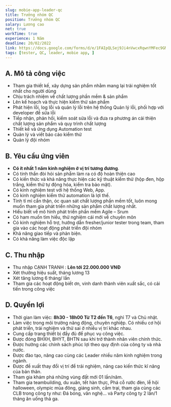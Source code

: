 ```yaml
---
slug: mobie-app-leader-qc
title: Trưởng nhóm QC
position: Trưởng nhóm QC
salary: Lương cao
net: true
workTime: true
experience: 1 Năm
deadline: 20/02/2022
link: https://docs.google.com/forms/d/e/1FAIpQLSej9Ji4nVwcxRqwnYMFec9GMv3uYOpMD2vaskgfbVI4z3UjAA/viewform?usp=pp_url&entry.118037241=Tr%C6%B0%E1%BB%9Fng+nh%C3%B3m+ki%E1%BB%83m+th%E1%BB%AD+(Leader+QC/Tester)
tags: [tester, QC, leader, mobie app, ]
---
```


## A. Mô tả công việc

- Tham gia thiết kế, xây dựng sản phẩm nhằm mang lại trải nghiệm tốt nhất cho người dùng
- Chịu trách nhiệm về chất lượng phần mềm & sản phẩm
- Lên kế hoạch và thực hiện kiểm thử sản phẩm
- Phát hiện lỗi, log lỗi và quản lý lỗi trên hệ thống Quản lý lỗi, phối hợp với developer để sửa lỗi
- Tiếp nhận, phản hồi, kiểm soát sửa lỗi và đưa ra phương án cải thiện chất lượng sản phẩm và quy trình chất lượng
- Thiết kế và ứng dụng Automation test
- Quản lý và viết báo cáo kiểm thử
- Quản lý đội nhóm

## B. Yêu cầu ứng viên

- **Có ít nhất 1 năm kinh nghiệm ở vị trí tương đương**.
- Có tinh thần đòi hỏi sản phẩm làm ra có độ hoàn thiện cao
- Có kiến thức và khả năng thực hiện các kỹ thuật kiểm thử (hộp đen, hộp trắng, kiểm thử tự động hóa, kiểm tra bảo mật).
- Có kinh nghiệm test với hệ thống Web, App.
- Có kinh nghiệm kiểm thử automation là lợi thế.
- Tính tỉ mỉ cẩn thận, óc quan sát chất lượng phần mềm tốt, luôn mong muốn tham gia phát triển những sản phẩm chất lượng nhất.
- Hiểu biết về mô hình phát triển phần mềm Agile – Srum
- Có ham muốn tìm hiểu, thử nghiệm cái mới về chuyên môn
- Có kinh nghiệm hỗ trợ, hướng dẫn fresher/junior tester trong team, tham gia vào các hoạt động phát triển đội nhóm
- Khả năng giao tiếp và phản biện.
- Có khả năng làm việc độc lập 

## C. Thu nhập

- Thu nhập CẠNH TRANH : **Lên tới 22.000.000 VNĐ**
- Xét thưởng hiệu suất, tháng lương 13
- Xét tăng lương 6 tháng/ lần
- Tham gia các hoạt động biết ơn, vinh danh thành viên xuất sắc, có cải tiến trong công việc

## D. Quyền lợi

- Thời gian làm việc: **8h30 - 18h00 Từ T2 đến T6**, nghỉ T7 và Chủ nhật.
- Làm việc trong môi trường năng động, chuyên nghiệp. Có nhiều cơ hội phát triển, trải nghiệm và thử sai ở nhiều vị trí khác nhau.
- Cung cấp trang thiết bị đầy đủ để phục vụ công việc.
- Được đóng BHXH, BHYT, BHTN sau khi trở thành nhân viên chính thức.
- Được hưởng các chính sách phúc lợi theo quy định của công ty và nhà nước.
- Được đào tạo, nâng cao cùng các Leader nhiều năm kinh nghiệm trong ngành.
- Được đề xuất thay đổi vị trí để trải nghiệm, nâng cao kiến thức kĩ năng của bản thân.
- Tham gia khám phá những vùng đất mới 01 lần/năm.
- Tham gia teambuilding, du xuân, tết hàn thực, Phá cỗ rước đèn, lễ hội halloween, olympic mùa đông, giáng sinh, cắm trại, tham gia cùng các CLB trong công ty như: Đá bóng, văn nghệ… và Party công ty 2 lần/1 tháng ăn uống thả ga.


